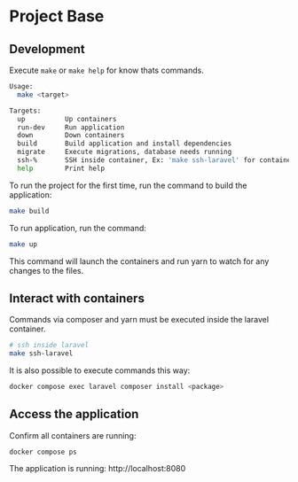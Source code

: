 # Project Base

## Development

Execute `make` or `make help` for know thats commands.

```bash
Usage:
  make <target>

Targets:
  up          Up containers
  run-dev     Run application
  down        Down containers
  build       Build application and install dependencies
  migrate     Execute migrations, database needs running
  ssh-%       SSH inside container, Ex: 'make ssh-laravel' for container laravel
  help        Print help
```

To run the project for the first time, run the command to build the application:

```bash
make build
```

To run application, run the command:

```bash
make up
```

This command will launch the containers and run yarn to watch for any changes to the files.

## Interact with containers

Commands via composer and yarn must be executed inside the laravel container.

```bash
# ssh inside laravel
make ssh-laravel
```

It is also possible to execute commands this way:

```bash
docker compose exec laravel composer install <package>
```

## Access the application

Confirm all containers are running:

```
docker compose ps
```

The application is running: http://localhost:8080